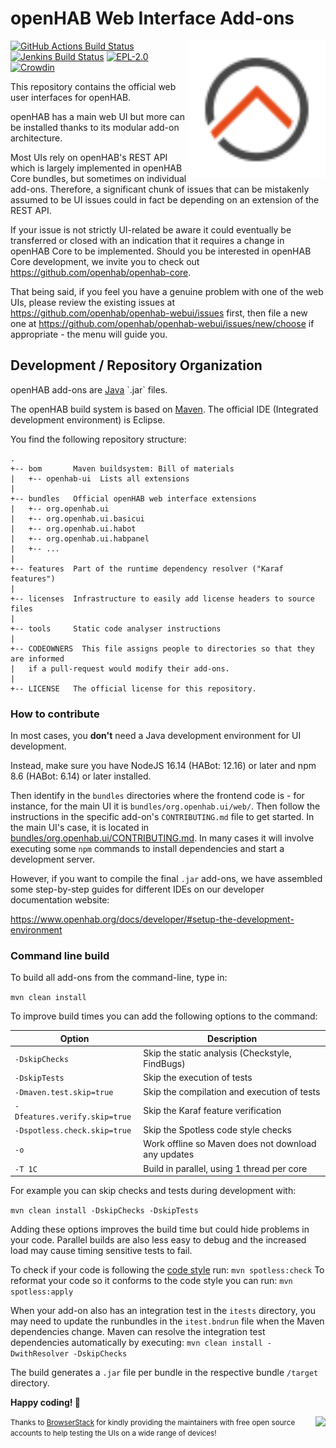 # openHAB Web Interface Add-ons

<img align="right" width="220" src="./logo.svg" type="image/svg+xml"/>

[![GitHub Actions Build Status](https://github.com/openhab/openhab-webui/actions/workflows/ci-build.yml/badge.svg?branch=main)](https://github.com/openhab/openhab-webui/actions/workflows/ci-build.yml)
[![Jenkins Build Status](https://ci.openhab.org/job/openHAB-WebUI/badge/icon)](https://ci.openhab.org/job/openHAB-WebUI/)
[![EPL-2.0](https://img.shields.io/badge/license-EPL%202-green.svg)](https://opensource.org/licenses/EPL-2.0)
[![Crowdin](https://badges.crowdin.net/openhab-webui/localized.svg)](https://crowdin.com/project/openhab-webui)

This repository contains the official web user interfaces for openHAB.

openHAB has a main web UI but more can be installed thanks to its modular add-on architecture.

Most UIs rely on openHAB's REST API which is largely implemented in openHAB Core bundles, but sometimes on individual add-ons.
Therefore, a significant chunk of issues that can be mistakenly assumed to be UI issues could in fact be depending on an extension of the REST API.

If your issue is not strictly UI-related be aware it could eventually be transferred or closed with an indication that it requires a change in openHAB Core to be implemented.
Should you be interested in openHAB Core development, we invite you to check out https://github.com/openhab/openhab-core.

That being said, if you feel you have a genuine problem with one of the web UIs, please review the existing issues at https://github.com/openhab/openhab-webui/issues first, then file a new one at https://github.com/openhab/openhab-webui/issues/new/choose if appropriate - the menu will guide you.

## Development / Repository Organization

openHAB add-ons are [Java](https://en.wikipedia.org/wiki/Java_(programming_language)) `.jar` files.

The openHAB build system is based on [Maven](https://maven.apache.org/what-is-maven.html).
The official IDE (Integrated development environment) is Eclipse.

You find the following repository structure:

```
.
+-- bom       Maven buildsystem: Bill of materials
|   +-- openhab-ui  Lists all extensions
|
+-- bundles   Official openHAB web interface extensions
|   +-- org.openhab.ui
|   +-- org.openhab.ui.basicui
|   +-- org.openhab.ui.habot
|   +-- org.openhab.ui.habpanel
|   +-- ...
|
+-- features  Part of the runtime dependency resolver ("Karaf features")
|
+-- licenses  Infrastructure to easily add license headers to source files
|
+-- tools     Static code analyser instructions
|
+-- CODEOWNERS  This file assigns people to directories so that they are informed
|   if a pull-request would modify their add-ons.
|
+-- LICENSE   The official license for this repository.
```

### How to contribute

In most cases, you **don't** need a Java development environment for UI development.

Instead, make sure you have NodeJS 16.14 (HABot: 12.16) or later and npm 8.6 (HABot: 6.14) or later installed.


Then identify in the `bundles` directories where the frontend code is - for instance, for the main UI it is `bundles/org.openhab.ui/web/`.
Then follow the instructions in the specific add-on's `CONTRIBUTING.md` file to get started. In the main UI's case, it is located in [bundles/org.openhab.ui/CONTRIBUTING.md](https://github.com/openhab/openhab-webui/blob/master/bundles/org.openhab.ui/CONTRIBUTING.md). In many cases it will involve executing some `npm` commands to install dependencies and start a development server.

However, if you want to compile the final `.jar` add-ons, we have assembled some step-by-step guides for different IDEs on our developer documentation website:

https://www.openhab.org/docs/developer/#setup-the-development-environment

### Command line build

To build all add-ons from the command-line, type in:

`mvn clean install`

To improve build times you can add the following options to the command:

| Option                        | Description                                         |
| ----------------------------- | --------------------------------------------------- |
| `-DskipChecks`                | Skip the static analysis (Checkstyle, FindBugs)     |
| `-DskipTests`                 | Skip the execution of tests                         |
| `-Dmaven.test.skip=true`      | Skip the compilation and execution of tests         |
| `-Dfeatures.verify.skip=true` | Skip the Karaf feature verification                 |
| `-Dspotless.check.skip=true`  | Skip the Spotless code style checks                 |
| `-o`                          | Work offline so Maven does not download any updates |
| `-T 1C`                       | Build in parallel, using 1 thread per core          |

For example you can skip checks and tests during development with:

`mvn clean install -DskipChecks -DskipTests`

Adding these options improves the build time but could hide problems in your code.
Parallel builds are also less easy to debug and the increased load may cause timing sensitive tests to fail.

To check if your code is following the [code style](https://www.openhab.org/docs/developer/guidelines.html#b-code-formatting-rules-style) run: `mvn spotless:check`
To reformat your code so it conforms to the code style you can run: `mvn spotless:apply`

When your add-on also has an integration test in the `itests` directory, you may need to update the runbundles in the `itest.bndrun` file when the Maven dependencies change.
Maven can resolve the integration test dependencies automatically by executing: `mvn clean install -DwithResolver -DskipChecks`

The build generates a `.jar` file per bundle in the respective bundle `/target` directory.

**Happy coding! 🎉**

<small>[<img align="right" src="https://user-images.githubusercontent.com/2004147/30233170-35d19c3a-94f4-11e7-8540-894977d1c653.png">](https://www.browserstack.com/) Thanks to [BrowserStack](https://www.browserstack.com/) for kindly providing the maintainers with free open source accounts to help testing the UIs on a wide range of devices!</small>
